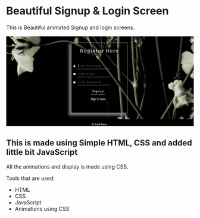 # Beautiful Signup & Login Screen

This is Beautiful animated Signup and login screens.

![Todo App Screenshot - Desktop preview](images/ss.PNG)

## This is made using Simple HTML, CSS and added little bit JavaScript

All the animations and display is made using CSS.

Tools that are used:

- HTML
- CSS
- JavaScript
- Animations using CSS
